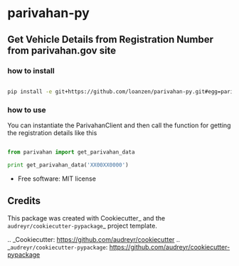 # parivahan-py


## Get Vehicle Details from Registration Number from parivahan.gov site


### how to install

```bash

pip install -e git+https://github.com/loanzen/parivahan-py.git#egg=parivahan

```


### how to use

You can instantiate the ParivahanClient and then call the function for getting the registration details
like this

```python

from parivahan import get_parivahan_data

print get_parivahan_data('XX00XX0000')

```


* Free software: MIT license


Credits
---------

This package was created with Cookiecutter_ and the `audreyr/cookiecutter-pypackage`_ project template.

.. _Cookiecutter: https://github.com/audreyr/cookiecutter
.. _`audreyr/cookiecutter-pypackage`: https://github.com/audreyr/cookiecutter-pypackage
